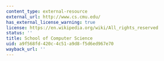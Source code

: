 ```yaml
---
content_type: external-resource
external_url: http://www.cs.cmu.edu/
has_external_license_warning: true
license: https://en.wikipedia.org/wiki/All_rights_reserved
status: ''
title: School of Computer Science
uid: a9f568fd-420c-4c51-a9d8-f5d6ed967e70
wayback_url: ''
---
```

